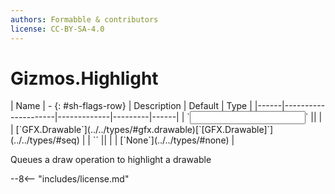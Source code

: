 ```yaml
---
authors: Formabble & contributors
license: CC-BY-SA-4.0
---
```



# Gizmos.Highlight

<div class="sh-parameters" markdown="1">
| Name | - {: #sh-flags-row} | Description | Default | Type |
|------|---------------------|-------------|---------|------|
| `<input>` || | | [`GFX.Drawable`](../../types/#gfx.drawable)[`[GFX.Drawable]`](../../types/#seq) |
| `<output>` || | | [`None`](../../types/#none) |

</div>

Queues a draw operation to highlight a drawable

--8<-- "includes/license.md"

